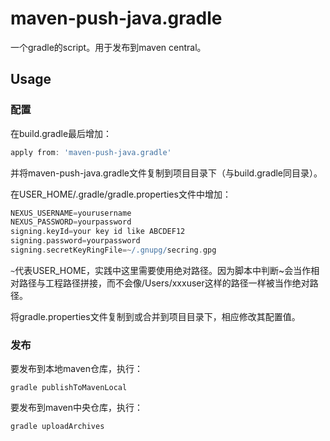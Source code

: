 # maven-push-java.gradle
一个gradle的script。用于发布到maven central。

## Usage
### 配置
在build.gradle最后增加：
```groovy
apply from: 'maven-push-java.gradle'
```
并将maven-push-java.gradle文件复制到项目目录下（与build.gradle同目录）。  
  
在USER_HOME/.gradle/gradle.properties文件中增加：
```groovy
NEXUS_USERNAME=yourusername
NEXUS_PASSWORD=yourpassword
signing.keyId=your key id like ABCDEF12
signing.password=yourpassword
signing.secretKeyRingFile=~/.gnupg/secring.gpg
```
`~`代表USER_HOME，实践中这里需要使用绝对路径。因为脚本中判断~会当作相对路径与工程路径拼接，而不会像/Users/xxxuser这样的路径一样被当作绝对路径。  

将gradle.properties文件复制到或合并到项目目录下，相应修改其配置值。


### 发布
要发布到本地maven仓库，执行：
```
gradle publishToMavenLocal
```

要发布到maven中央仓库，执行：
```
gradle uploadArchives
```
